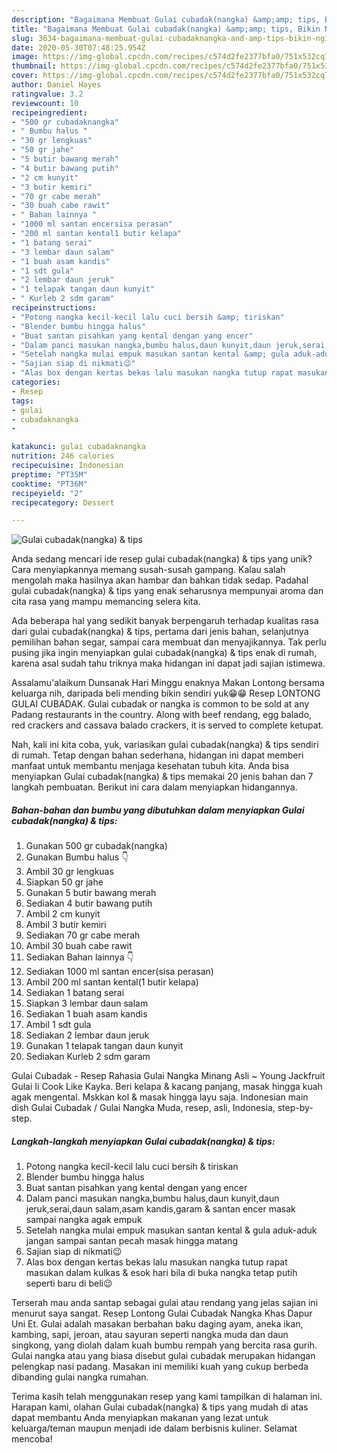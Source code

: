 ```yaml
---
description: "Bagaimana Membuat Gulai cubadak(nangka) &amp;amp; tips, Bikin Ngiler"
title: "Bagaimana Membuat Gulai cubadak(nangka) &amp;amp; tips, Bikin Ngiler"
slug: 3634-bagaimana-membuat-gulai-cubadaknangka-and-amp-tips-bikin-ngiler
date: 2020-05-30T07:48:25.954Z
image: https://img-global.cpcdn.com/recipes/c574d2fe2377bfa0/751x532cq70/gulai-cubadaknangka-tips-foto-resep-utama.jpg
thumbnail: https://img-global.cpcdn.com/recipes/c574d2fe2377bfa0/751x532cq70/gulai-cubadaknangka-tips-foto-resep-utama.jpg
cover: https://img-global.cpcdn.com/recipes/c574d2fe2377bfa0/751x532cq70/gulai-cubadaknangka-tips-foto-resep-utama.jpg
author: Daniel Hayes
ratingvalue: 3.2
reviewcount: 10
recipeingredient:
- "500 gr cubadaknangka"
- " Bumbu halus "
- "30 gr lengkuas"
- "50 gr jahe"
- "5 butir bawang merah"
- "4 butir bawang putih"
- "2 cm kunyit"
- "3 butir kemiri"
- "70 gr cabe merah"
- "30 buah cabe rawit"
- " Bahan lainnya "
- "1000 ml santan encersisa perasan"
- "200 ml santan kental1 butir kelapa"
- "1 batang serai"
- "3 lembar daun salam"
- "1 buah asam kandis"
- "1 sdt gula"
- "2 lembar daun jeruk"
- "1 telapak tangan daun kunyit"
- " Kurleb 2 sdm garam"
recipeinstructions:
- "Potong nangka kecil-kecil lalu cuci bersih &amp; tiriskan"
- "Blender bumbu hingga halus"
- "Buat santan pisahkan yang kental dengan yang encer"
- "Dalam panci masukan nangka,bumbu halus,daun kunyit,daun jeruk,serai,daun salam,asam kandis,garam &amp; santan encer masak sampai nangka agak empuk"
- "Setelah nangka mulai empuk masukan santan kental &amp; gula aduk-aduk jangan sampai santan pecah masak hingga matang"
- "Sajian siap di nikmati😉"
- "Alas box dengan kertas bekas lalu masukan nangka tutup rapat masukan dalam kulkas &amp; esok hari bila di buka nangka tetap putih seperti baru di beli😉"
categories:
- Resep
tags:
- gulai
- cubadaknangka
- 

katakunci: gulai cubadaknangka  
nutrition: 246 calories
recipecuisine: Indonesian
preptime: "PT35M"
cooktime: "PT36M"
recipeyield: "2"
recipecategory: Dessert

---
```



![Gulai cubadak(nangka) &amp; tips](https://img-global.cpcdn.com/recipes/c574d2fe2377bfa0/751x532cq70/gulai-cubadaknangka-tips-foto-resep-utama.jpg)

Anda sedang mencari ide resep gulai cubadak(nangka) &amp; tips yang unik? Cara menyiapkannya memang susah-susah gampang. Kalau salah mengolah maka hasilnya akan hambar dan bahkan tidak sedap. Padahal gulai cubadak(nangka) &amp; tips yang enak seharusnya mempunyai aroma dan cita rasa yang mampu memancing selera kita.

Ada beberapa hal yang sedikit banyak berpengaruh terhadap kualitas rasa dari gulai cubadak(nangka) &amp; tips, pertama dari jenis bahan, selanjutnya pemilihan bahan segar, sampai cara membuat dan menyajikannya. Tak perlu pusing jika ingin menyiapkan gulai cubadak(nangka) &amp; tips enak di rumah, karena asal sudah tahu triknya maka hidangan ini dapat jadi sajian istimewa.

Assalamu&#39;alaikum Dunsanak Hari Minggu enaknya Makan Lontong bersama keluarga nih, daripada beli mending bikin sendiri yuk😁😁 Resep LONTONG GULAI CUBADAK. Gulai cubadak or nangka is common to be sold at any Padang restaurants in the country. Along with beef rendang, egg balado, red crackers and cassava balado crackers, it is served to complete ketupat.


Nah, kali ini kita coba, yuk, variasikan gulai cubadak(nangka) &amp; tips sendiri di rumah. Tetap dengan bahan sederhana, hidangan ini dapat memberi manfaat untuk membantu menjaga kesehatan tubuh kita. Anda bisa menyiapkan Gulai cubadak(nangka) &amp; tips memakai 20 jenis bahan dan 7 langkah pembuatan. Berikut ini cara dalam menyiapkan hidangannya.

<!--inarticleads1-->

##### Bahan-bahan dan bumbu yang dibutuhkan dalam menyiapkan Gulai cubadak(nangka) &amp; tips:

1. Gunakan 500 gr cubadak(nangka)
1. Gunakan  Bumbu halus 👇
1. Ambil 30 gr lengkuas
1. Siapkan 50 gr jahe
1. Gunakan 5 butir bawang merah
1. Sediakan 4 butir bawang putih
1. Ambil 2 cm kunyit
1. Ambil 3 butir kemiri
1. Sediakan 70 gr cabe merah
1. Ambil 30 buah cabe rawit
1. Sediakan  Bahan lainnya 👇
1. Sediakan 1000 ml santan encer(sisa perasan)
1. Ambil 200 ml santan kental(1 butir kelapa)
1. Sediakan 1 batang serai
1. Siapkan 3 lembar daun salam
1. Sediakan 1 buah asam kandis
1. Ambil 1 sdt gula
1. Sediakan 2 lembar daun jeruk
1. Gunakan 1 telapak tangan daun kunyit
1. Sediakan  Kurleb 2 sdm garam


Gulai Cubadak - Resep Rahasia Gulai Nangka Minang Asli ~ Young Jackfruit Gulai Ii Cook Like Kayka. Beri kelapa &amp; kacang panjang, masak hingga kuah agak mengental. Mskkan kol &amp; masak hingga layu saja. Indonesian main dish Gulai Cubadak / Gulai Nangka Muda, resep, asli, Indonesia, step-by-step. 

<!--inarticleads2-->

##### Langkah-langkah menyiapkan Gulai cubadak(nangka) &amp; tips:

1. Potong nangka kecil-kecil lalu cuci bersih &amp; tiriskan
1. Blender bumbu hingga halus
1. Buat santan pisahkan yang kental dengan yang encer
1. Dalam panci masukan nangka,bumbu halus,daun kunyit,daun jeruk,serai,daun salam,asam kandis,garam &amp; santan encer masak sampai nangka agak empuk
1. Setelah nangka mulai empuk masukan santan kental &amp; gula aduk-aduk jangan sampai santan pecah masak hingga matang
1. Sajian siap di nikmati😉
1. Alas box dengan kertas bekas lalu masukan nangka tutup rapat masukan dalam kulkas &amp; esok hari bila di buka nangka tetap putih seperti baru di beli😉


Terserah mau anda santap sebagai gulai atau rendang yang jelas sajian ini menurut saya sangat. Resep Lontong Gulai Cubadak Nangka Khas Dapur Uni Et. Gulai adalah masakan berbahan baku daging ayam, aneka ikan, kambing, sapi, jeroan, atau sayuran seperti nangka muda dan daun singkong, yang diolah dalam kuah bumbu rempah yang bercita rasa gurih. Gulai nangka atau yang biasa disebut gulai cubadak merupakan hidangan pelengkap nasi padang. Masakan ini memiliki kuah yang cukup berbeda dibanding gulai nangka rumahan. 

Terima kasih telah menggunakan resep yang kami tampilkan di halaman ini. Harapan kami, olahan Gulai cubadak(nangka) &amp; tips yang mudah di atas dapat membantu Anda menyiapkan makanan yang lezat untuk keluarga/teman maupun menjadi ide dalam berbisnis kuliner. Selamat mencoba!
